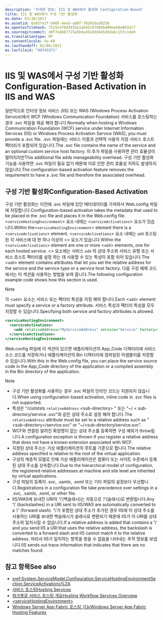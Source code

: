 ```yaml
---
description: '자세한 정보: IIS 및 WAS에서 활성화 Configuration-Based'
title: IIS 및 WAS에서 구성 기반 활성화
ms.date: 03/30/2017
ms.assetid: 6a927e1f-b905-4ee5-ad0f-78265da38238
ms.openlocfilehash: 7515e3f0d3035e1ab93c67980bd00eeb0a063d17
ms.sourcegitcommit: ddf7edb67715a5b9a45e3dd44536dabc153c1de0
ms.translationtype: MT
ms.contentlocale: ko-KR
ms.lasthandoff: 02/06/2021
ms.locfileid: "99743371"
---
```

# <a name="configuration-based-activation-in-iis-and-was"></a><span data-ttu-id="75dce-103">IIS 및 WAS에서 구성 기반 활성화</span><span class="sxs-lookup"><span data-stu-id="75dce-103">Configuration-Based Activation in IIS and WAS</span></span>

<span data-ttu-id="75dce-104">일반적으로 인터넷 정보 서비스 (IIS) 또는 WAS (Windows Process Activation Service)에서 WCF (Windows Communication Foundation) 서비스를 호스팅하는 경우 .svc 파일을 제공 해야 합니다.</span><span class="sxs-lookup"><span data-stu-id="75dce-104">Normally when hosting a Windows Communication Foundation (WCF) service under Internet Information Services (IIS) or Windows Process Activation Service (WAS), you must provide a .svc file.</span></span> <span data-ttu-id="75dce-105">.svc 파일에는 서비스 이름과 선택적 사용자 지정 서비스 호스트 팩터리가 포함되어 있습니다.</span><span class="sxs-lookup"><span data-stu-id="75dce-105">The .svc file contains the name of the service and an optional custom service host factory.</span></span> <span data-ttu-id="75dce-106">이 추가 파일을 사용하면 관리 효율성이 떨어지지만</span><span class="sxs-lookup"><span data-stu-id="75dce-106">This additional file adds manageability overhead.</span></span> <span data-ttu-id="75dce-107">구성 기반 활성화 기능을 사용하면 .svc 파일이 필요 없기 때문에 이로 인한 관리 효율성 저하도 발생하지 않습니다.</span><span class="sxs-lookup"><span data-stu-id="75dce-107">The configuration-based activation feature removes the requirement to have a .svc file and therefore the associated overhead.</span></span>

## <a name="configuration-based-activation"></a><span data-ttu-id="75dce-108">구성 기반 활성화</span><span class="sxs-lookup"><span data-stu-id="75dce-108">Configuration-Based Activation</span></span>

<span data-ttu-id="75dce-109">구성 기반 활성화는 이전에 .svc 파일에 있던 메타데이터를 가져와서 Web.config 파일에 저장합니다.</span><span class="sxs-lookup"><span data-stu-id="75dce-109">Configuration-based activation takes the metadata that used to be placed in the .svc file and places it in the Web.config file.</span></span> <span data-ttu-id="75dce-110"><`serviceHostingEnvironment`> 요소 내에는 <`serviceActivations`> 요소가 있습니다.</span><span class="sxs-lookup"><span data-stu-id="75dce-110">Within the<`serviceHostingEnvironment`> element there is a <`serviceActivations`> element.</span></span> <span data-ttu-id="75dce-111"><`serviceActivations`> 요소 내에는 `add` 호스팅된 각 서비스에 대 한 하나 이상의 <> 요소가 있습니다.</span><span class="sxs-lookup"><span data-stu-id="75dce-111">Within the <`serviceActivations`> element are one or more <`add`> elements, one for each hosted service.</span></span> <span data-ttu-id="75dce-112"><> 요소에는 서비스 `add` 의 상대 주소와 서비스 유형 또는 서비스 호스트 팩터리를 설정 하는 데 사용할 수 있는 특성이 포함 되어 있습니다.</span><span class="sxs-lookup"><span data-stu-id="75dce-112">The <`add`> element contains attributes that let you set the relative address for the service and the service type or a service host factory.</span></span> <span data-ttu-id="75dce-113">다음 구성 예제 코드에서는 이 섹션을 사용하는 방법을 보여 줍니다.</span><span class="sxs-lookup"><span data-stu-id="75dce-113">The following configuration example code shows how this section is used.</span></span>

> [!NOTE]
> <span data-ttu-id="75dce-114">각 <`add`> 요소는 서비스 또는 팩터리 특성을 지정 해야 합니다.</span><span class="sxs-lookup"><span data-stu-id="75dce-114">Each <`add`> element must specify a service or a factory attribute.</span></span> <span data-ttu-id="75dce-115">서비스 특성과 팩터리 특성을 모두 지정할 수 있습니다.</span><span class="sxs-lookup"><span data-stu-id="75dce-115">Specifying both service and factory attributes is allowed.</span></span>

```xml
<serviceHostingEnvironment>
  <serviceActivations>
    <add relativeAddress="MyServiceAddress" service="Service" factory="MyServiceHostFactory"/>
  </serviceActivations>
</serviceHostingEnvironment>
```

 <span data-ttu-id="75dce-116">Web.config 파일에 이 섹션이 있으면 애플리케이션의 App_Code 디렉터리에 서비스 소스 코드를 저장하거나 애플리케이션의 Bin 디렉터리에 컴파일된 어셈블리를 저장할 수 있습니다.</span><span class="sxs-lookup"><span data-stu-id="75dce-116">With this in the Web.config file, you can place the service source code in the App_Code directory of the application or a complied assembly in the Bin directory of the application.</span></span>

> [!NOTE]
>
> - <span data-ttu-id="75dce-117">구성 기반 활성화를 사용하는 경우 .svc 파일의 인라인 코드는 지원되지 않습니다.</span><span class="sxs-lookup"><span data-stu-id="75dce-117">When using configuration-based activation, inline code in .svc files is not supported.</span></span>
> - <span data-ttu-id="75dce-118">특성은 "/cistststs `relativeAddress` \<sub-directory> " 또는 "~/ \< sub-directory/service .svc"와 같은 상대 주소로 설정 해야 합니다.</span><span class="sxs-lookup"><span data-stu-id="75dce-118">The `relativeAddress` attribute must be set to a relative address such as "\<sub-directory>/service.svc" or "~/\<sub-directory/service.svc".</span></span>
> - <span data-ttu-id="75dce-119">WCF와 연결된 알려진 확장명이 없는 상대 주소를 등록하면 구성 예외가 throw됩니다.</span><span class="sxs-lookup"><span data-stu-id="75dce-119">A configuration exception is thrown if you register a relative address that does not have a known extension associated with WCF.</span></span>
> - <span data-ttu-id="75dce-120">지정된 상대 주소는 가상 애플리케이션의 루트를 기준으로 합니다.</span><span class="sxs-lookup"><span data-stu-id="75dce-120">The relative address specified is relative to the root of the virtual application.</span></span>
> - <span data-ttu-id="75dce-121">구성의 계층적 모델로 인해 가상 애플리케이션은 컴퓨터 또는 사이트 수준에서 등록된 상대 주소를 상속합니다.</span><span class="sxs-lookup"><span data-stu-id="75dce-121">Due to the hierarchical model of configuration, the registered relative addresses at machine and site level are inherited by virtual applications.</span></span>
> - <span data-ttu-id="75dce-122">구성 파일의 등록이 .svc, .xamlx, .xoml 또는 기타 파일의 설정보다 우선합니다.</span><span class="sxs-lookup"><span data-stu-id="75dce-122">Registrations in a configuration file take precedence over settings in a .svc, .xamlx, .xoml, or other file.</span></span>
> - <span data-ttu-id="75dce-123">IIS/WAS에 보내진 URI의 ‘\’(백슬래시)는 자동으로 ‘/’(슬래시)로 변환됩니다.</span><span class="sxs-lookup"><span data-stu-id="75dce-123">Any ‘\’ (backslashes) in a URI sent to IIS/WAS are automatically converted to a ‘/’ (forward slash).</span></span> <span data-ttu-id="75dce-124">‘\’가 포함된 상대 주소가 추가된 경우 IIS에 이 상대 주소를 사용하는 URI를 보내면 백슬래시가 슬래시로 변환되기 때문에 IIS가 이 URI를 상대 주소와 일치시킬 수 없습니다.</span><span class="sxs-lookup"><span data-stu-id="75dce-124">If a relative address is added that contains a ‘\’ and you send IIS a URI that uses the relative address, the backslash is converted to a forward slash and IIS cannot match it to the relative address.</span></span> <span data-ttu-id="75dce-125">따라서 IIS가 일치하는 항목을 찾을 수 없음을 나타내는 추적 정보를 보냅니다.</span><span class="sxs-lookup"><span data-stu-id="75dce-125">IIS sends out trace information that indicates that there are no matches found.</span></span>

## <a name="see-also"></a><span data-ttu-id="75dce-126">참고 항목</span><span class="sxs-lookup"><span data-stu-id="75dce-126">See also</span></span>

- <xref:System.ServiceModel.Configuration.ServiceHostingEnvironmentSection.ServiceActivations%2A>
- [<span data-ttu-id="75dce-127">서비스 호스팅</span><span class="sxs-lookup"><span data-stu-id="75dce-127">Hosting Services</span></span>](../hosting-services.md)
- [<span data-ttu-id="75dce-128">워크플로 서비스 호스팅 개요</span><span class="sxs-lookup"><span data-stu-id="75dce-128">Hosting Workflow Services Overview</span></span>](hosting-workflow-services-overview.md)
- [\<serviceHostingEnvironment>](../../configure-apps/file-schema/wcf/servicehostingenvironment.md)
- <span data-ttu-id="75dce-129">[Windows Server App Fabric 호스팅 기능](/previous-versions/appfabric/ee677189(v=azure.10))</span><span class="sxs-lookup"><span data-stu-id="75dce-129">[Windows Server App Fabric Hosting Features](/previous-versions/appfabric/ee677189(v=azure.10))</span></span>
